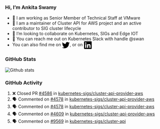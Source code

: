 ### Hi, I’m Ankita Swamy

- 💼 I am working as Senior Member of Technical Staff at VMware
- 👀 I am a maintainer of Cluster API for AWS project and an active contributor to SIG cluster lifecycle
- 💞️ I’m looking to collaborate on Kubernetes, SIGs and Edge IOT
- 💬 You can reach me out on Kubernetes Slack with handle @swan
- You can also find me on <a href="https://twitter.com/SwamyAnkita" target="blank"><img align="center" src="https://raw.githubusercontent.com/Ankitasw/Ankitasw/master/svg/twitter.svg" alt="Ankitasw" height="25" width="25" color="#1DA1f2" /></a>, or on <a href="https://www.linkedin.com/in/Ankitaswamy/" target="blank"><img align="center" src="https://raw.githubusercontent.com/Ankitasw/Ankitasw/master/svg/linkedin.svg" alt="Ankitasw" height="25" width="25" /></a>

### GitHub Stats
![Github stats](https://github-readme-stats.vercel.app/api?username=Ankitasw&count_private=true&show_icons=true&theme=tokyonight)

### GitHub Activity 
<!--START_SECTION:activity-->
1. ❌ Closed PR [#4586](https://github.com/kubernetes-sigs/cluster-api-provider-aws/pull/4586) in [kubernetes-sigs/cluster-api-provider-aws](https://github.com/kubernetes-sigs/cluster-api-provider-aws)
2. 🗣 Commented on [#4578](https://github.com/kubernetes-sigs/cluster-api-provider-aws/pull/4578#issuecomment-1790989429) in [kubernetes-sigs/cluster-api-provider-aws](https://github.com/kubernetes-sigs/cluster-api-provider-aws)
3. 🗣 Commented on [#4578](https://github.com/kubernetes-sigs/cluster-api-provider-aws/pull/4578#issuecomment-1790701355) in [kubernetes-sigs/cluster-api-provider-aws](https://github.com/kubernetes-sigs/cluster-api-provider-aws)
4. 🗣 Commented on [#4609](https://github.com/kubernetes-sigs/cluster-api-provider-aws/pull/4609#issuecomment-1790699748) in [kubernetes-sigs/cluster-api-provider-aws](https://github.com/kubernetes-sigs/cluster-api-provider-aws)
5. 🗣 Commented on [#9569](https://github.com/kubernetes-sigs/cluster-api/issues/9569#issuecomment-1790685103) in [kubernetes-sigs/cluster-api](https://github.com/kubernetes-sigs/cluster-api)
<!--END_SECTION:activity-->

